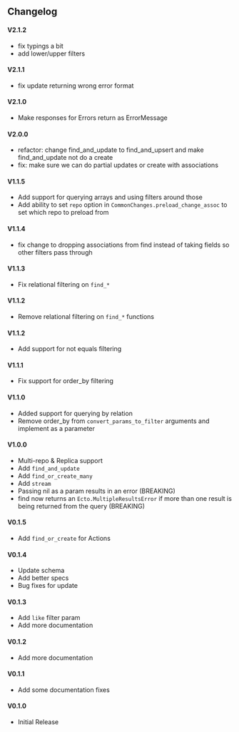 ## Changelog

#### V2.1.2 
- fix typings a bit
- add lower/upper filters

#### V2.1.1 
- fix update returning wrong error format

#### V2.1.0 
- Make responses for Errors return as ErrorMessage

#### V2.0.0 
- refactor: change find_and_update to find_and_upsert and make find_and_update not do a create
- fix: make sure we can do partial updates or create with associations 

#### V1.1.5
- Add support for querying arrays and using filters around those
- Add ability to set `repo` option in `CommonChanges.preload_change_assoc` to set which repo to preload from

#### V1.1.4
- fix change to dropping associations from find instead of taking fields so other filters pass through

#### V1.1.3
- Fix relational filtering on `find_*`

#### V1.1.2
- Remove relational filtering on `find_*` functions

#### V1.1.2
- Add support for not equals filtering

#### V1.1.1
- Fix support for order_by filtering

#### V1.1.0
- Added support for querying by relation
- Remove order_by from `convert_params_to_filter` arguments and implement as a parameter

#### V1.0.0
- Multi-repo & Replica support
- Add `find_and_update`
- Add `find_or_create_many`
- Add `stream`
- Passing nil as a param results in an error (BREAKING)
- find now returns an `Ecto.MultipleResultsError` if more than one result is being returned from the query (BREAKING)

#### V0.1.5
- Add `find_or_create` for Actions

#### V0.1.4
- Update schema
- Add better specs
- Bug fixes for update

#### V0.1.3
- Add `like` filter param
- Add more documentation

#### V0.1.2
- Add more documentation

#### V0.1.1
- Add some documentation fixes

#### V0.1.0
- Initial Release
